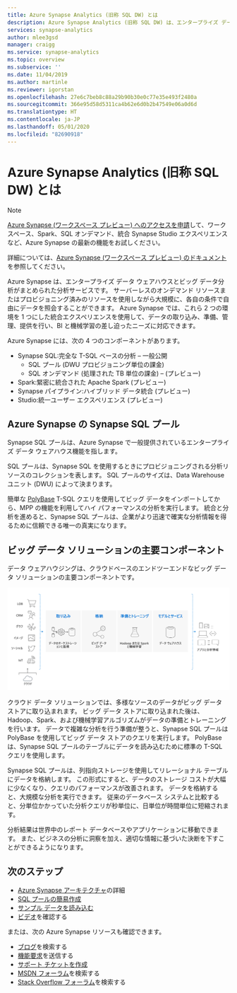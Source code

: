 ```yaml
---
title: Azure Synapse Analytics (旧称 SQL DW) とは
description: Azure Synapse Analytics (旧称 SQL DW) は、エンタープライズ データ ウェアハウスとビッグ データの分析を同時に備えた無制限の分析サービスです。
services: synapse-analytics
author: mlee3gsd
manager: craigg
ms.service: synapse-analytics
ms.topic: overview
ms.subservice: ''
ms.date: 11/04/2019
ms.author: martinle
ms.reviewer: igorstan
ms.openlocfilehash: 27e6c7beb8c88a29b90b30e0c77e35e493f2480a
ms.sourcegitcommit: 366e95d58d5311ca4b62e6d0b2b47549e06a0d6d
ms.translationtype: HT
ms.contentlocale: ja-JP
ms.lasthandoff: 05/01/2020
ms.locfileid: "82690918"
---
```

# <a name="what-is-azure-synapse-analytics-formerly-sql-dw"></a>Azure Synapse Analytics (旧称 SQL DW) とは

> [!NOTE] 
> [Azure Synapse (ワークスペース プレビュー) へのアクセスを申請](https://aka.ms/synapsepreview)して、ワークスペース、Spark、SQL オンデマンド、統合 Synapse Studio エクスペリエンスなど、Azure Synapse の最新の機能をお試しください。 
>
>詳細については、[Azure Synapse (ワークスペース プレビュー) のドキュメント](../overview-what-is.md)を参照してください。

Azure Synapse は、エンタープライズ データ ウェアハウスとビッグ データ分析がまとめられた分析サービスです。 サーバーレスのオンデマンド リソースまたはプロビジョニング済みのリソースを使用しながら大規模に、各自の条件で自由にデータを照会することができます。 Azure Synapse では、これら 2 つの環境を 1 つにした統合エクスペリエンスを使用して、データの取り込み、準備、管理、提供を行い、BI と機械学習の差し迫ったニーズに対応できます。

Azure Synapse には、次の 4 つのコンポーネントがあります。

- Synapse SQL:完全な T-SQL ベースの分析 – 一般公開
  - SQL プール (DWU プロビジョニング単位の課金)
  - SQL オンデマンド (処理された TB 単位の課金) – (プレビュー)
- Spark:緊密に統合された Apache Spark (プレビュー)
- Synapse パイプライン:ハイブリッド データ統合 (プレビュー)
- Studio:統一ユーザー エクスペリエンス  (プレビュー)



## <a name="synapse-sql-pool-in-azure-synapse"></a>Azure Synapse の Synapse SQL プール

Synapse SQL プールは、Azure Synapse で一般提供されているエンタープライズ データ ウェアハウス機能を指します。

SQL プールは、Synapse SQL を使用するときにプロビジョニングされる分析リソースのコレクションを表します。 SQL プールのサイズは、Data Warehouse ユニット (DWU) によって決まります。

簡単な [PolyBase](/sql/relational-databases/polybase/polybase-guide?toc=/azure/synapse-analytics/sql-data-warehouse/toc.json&bc=/azure/synapse-analytics/sql-data-warehouse/breadcrumb/toc.json&view=azure-sqldw-latest) T-SQL クエリを使用してビッグ データをインポートしてから、MPP の機能を利用してハイ パフォーマンスの分析を実行します。 統合と分析を進めると、Synapse SQL プールは、企業がより迅速で確実な分析情報を得るために信頼できる唯一の真実になります。  

## <a name="key-component-of-a-big-data-solution"></a>ビッグ データ ソリューションの主要コンポーネント

データ ウェアハウジングは、クラウドベースのエンドツーエンドなビッグ データ ソリューションの主要コンポーネントです。

![データ ウェアハウス ソリューション](./media/sql-data-warehouse-overview-what-is/data-warehouse-solution.png)

クラウド データ ソリューションでは、多様なソースのデータがビッグ データ ストアに取り込まれます。 ビッグ データ ストアに取り込まれた後は、Hadoop、Spark、および機械学習アルゴリズムがデータの準備とトレーニングを行います。 データで複雑な分析を行う準備が整うと、Synapse SQL プールは PolyBase を使用してビッグ データ ストアのクエリを実行します。 PolyBase は、Synapse SQL プールのテーブルにデータを読み込むために標準の T-SQL クエリを使用します。

Synapse SQL プールは、列指向ストレージを使用してリレーショナル テーブルにデータを格納します。 この形式にすると、データのストレージ コストが大幅に少なくなり、クエリのパフォーマンスが改善されます。 データを格納すると、大規模な分析を実行できます。 従来のデータベース システムと比較すると、分単位かかっていた分析クエリが秒単位に、日単位が時間単位に短縮されます。

分析結果は世界中のレポート データベースやアプリケーションに移動できます。 また、ビジネスの分析に洞察を加え、適切な情報に基づいた決断を下すことができるようになります。

## <a name="next-steps"></a>次のステップ

- [Azure Synapse アーキテクチャ](massively-parallel-processing-mpp-architecture.md)の詳細
- [SQL プールの簡易作成](create-data-warehouse-portal.md)
- [サンプル データを読み込む](load-data-from-azure-blob-storage-using-polybase.md)
- [ビデオ](https://azure.microsoft.com/documentation/videos/index/?services=sql-data-warehouse)を確認する

または、次の Azure Synapse リソースも確認できます。

- [ブログ](https://azure.microsoft.com/blog/tag/azure-sql-data-warehouse/)を検索する
- [機能要求](https://feedback.azure.com/forums/307516-sql-data-warehouse)を送信する
- [サポート チケットを作成](sql-data-warehouse-get-started-create-support-ticket.md)
- [MSDN フォーラム](https://social.msdn.microsoft.com/Forums/azure/home?forum=AzureSQLDataWarehouse)を検索する
- [Stack Overflow フォーラム](https://stackoverflow.com/questions/tagged/azure-sqldw)を検索する

